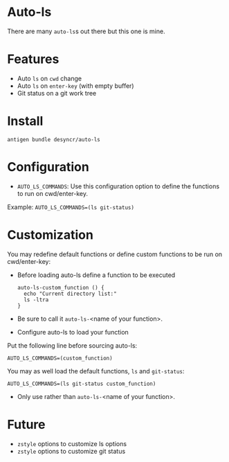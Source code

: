 # Auto-ls

There are many `auto-ls`s out there but this one is mine.

# Features

- Auto `ls` on `cwd` change
- Auto `ls` on `enter-key` (with empty buffer)
- Git status on a git work tree

# Install

    antigen bundle desyncr/auto-ls

# Configuration

- `AUTO_LS_COMMANDS`: Use this configuration option to define the functions to run on cwd/enter-key.

Example: `AUTO_LS_COMMANDS=(ls git-status)`

# Customization

You may redefine default functions or define custom functions to be run on cwd/enter-key:

- Before loading auto-ls define a function to be executed

      auto-ls-custom_function () {
        echo "Current directory list:"
        ls -ltra
      }

* Be sure to call it `auto-ls-`\<name of your function\>.

- Configure auto-ls to load your function

Put the following line before sourcing auto-ls:

    AUTO_LS_COMMANDS=(custom_function)

You may as well load the default functions, `ls` and `git-status`:

    AUTO_LS_COMMANDS=(ls git-status custom_function)

* Only use <name of your function> rather than `auto-ls-`\<name of your function\>.

# Future

- `zstyle` options to customize ls options
- `zstyle` options to customize git status
